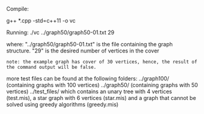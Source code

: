 Compile:

g++ *.cpp -std=c++11 -o vc

Running:
./vc ../graph50/graph50-01.txt 29

where:
	"../graph50/graph50-01.txt" is the file containing the graph structure.
	"29" is the desired number of vertices in the cover

	note: the example graph has cover of 30 vertices, hence, the result of the command output will be false.

more test files can be found at the following folders:
	../graph100/ (containing graphs with 100 vertices)
	../graph50/ (containing graphs with 50 vertices)
	../test_files/ which contains an unary tree with 4 vertices (test.mis), a star graph with 6 vertices (star.mis) and a graph that cannot be solved using greedy algorithms (greedy.mis)
